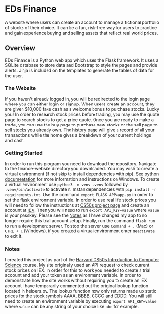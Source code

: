 # EDs Finance
A website where users can create an account to manage a fictional portfolio of stocks of their choice. It can be a fun, risk-free way for users to practice and gain experience buying and selling assets that reflect real world prices.

## Overview
EDs Finance is a Python web app which uses the Flask framework. It uses a SQLite database to store data and Bootstrap to style the pages and provide alerts. Jinja is included on the templates to generate the tables of data for the user.

### The Website
If you haven't already logged in, you will be redirected to the login page where you can either login or signup. When users create an account, they are given $10,000 fake cash as a welcome bonus to purchase stocks. Lucky you! In order to research stock prices before trading, you may use the quote page to search stocks to get a price quote. Once you are ready to make a trade, you can use the buy page to purchase new stocks or the sell page to sell stocks you already own. The history page will give a record of all your transactions while the home gives a breakdown of your current holdings and cash.

### Getting Started
In order to run this program you need to download the repository. Navigate to the finance-website directory you downloaded. You may wish to create a virtual environment (if not skip to install dependencies with pip). See python [documentation](https://docs.python.org/3/library/venv.html#creating-virtual-environments) for more information and instructions on Windows. To create a virtual environment use `python3 -m venv .venv` followed by `.venv/bin/activate` to activate it. Install dependencies with `pip install -r requirements.txt`. Use the command `export FLASK_APP=app.py` in order to set the flask environment variable. In order to use real life stock prices you will need to follow the instructions at [CS50s project page](https://cs50.harvard.edu/x/2022/psets/9/finance/#configuring) and create an account at [IEX](https://www.iexexchange.io/). Then you will need to run `export API_KEY=value` where `value` is your passkey. Please see the [Notes](#notes) as I have changed my app to no longer require this trial account setup. Finally, run the command `flask run` to run a development server. To stop the server use `Command + .` (Mac) or  `CTRL + C`  (Windows). If you created a virtual environment enter `deactivate` to exit it.

### Notes
I created this project as part of the [Harvard CS50s Introduction to Computer Science](https://cs50.harvard.edu/x/2023/) course. My site originally used an API request to check current stock prices on [IEX](https://www.iexexchange.io/). In order for this to work you needed to create a trial account and add your token as an environment variable. In order to demonstrate how the site works without requiring you to create an IEX account I have temporarily commented out the original lookup function located in helpers.py. The lookup function now only returns made up static prices for the stock symbols AAAA, BBBB, CCCC and DDDD. You will still need to create an environment variable by executing `export API_KEY=value` where `value` can be any string of your choice like `abc` for example.
